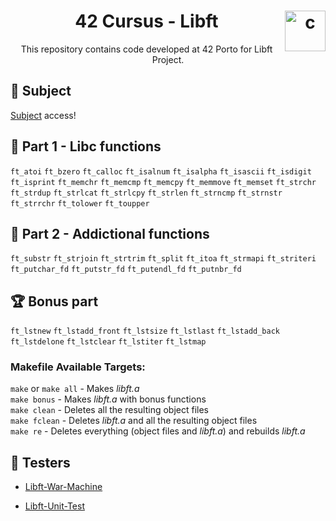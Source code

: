 <h1 align="center">42 Cursus - Libft <img src="https://imgur.com/MbpYAc0.png" alt="c" align="right" width="65" height="65"/></h1>
<p align="center">This repository contains code developed at 42 Porto for Libft Project.</p>
<h2 align="left"> 📄 Subject </h2>
<a href="https://github.com/Prreir/Libft_42/blob/main/Extra/Subject.pdf" >Subject</a> access!

<h2 align="left">🥇 Part 1 - Libc functions</h2>

`ft_atoi` `ft_bzero` `ft_calloc` `ft_isalnum` `ft_isalpha` `ft_isascii` `ft_isdigit` `ft_isprint` `ft_memchr` `ft_memcmp` `ft_memcpy` `ft_memmove` `ft_memset` `ft_strchr` `ft_strdup` `ft_strlcat` `ft_strlcpy` `ft_strlen` `ft_strncmp` `ft_strnstr` `ft_strrchr` `ft_tolower` `ft_toupper`

<h2 align="left">🥈 Part 2 - Addictional functions</h2>

`ft_substr` `ft_strjoin` `ft_strtrim` `ft_split` `ft_itoa` `ft_strmapi` `ft_striteri` `ft_putchar_fd` `ft_putstr_fd` `ft_putendl_fd` `ft_putnbr_fd`

<h2 align="left">🏆 Bonus part</h2>

`ft_lstnew` `ft_lstadd_front` `ft_lstsize` `ft_lstlast` `ft_lstadd_back` `ft_lstdelone` `ft_lstclear` `ft_lstiter` `ft_lstmap`

### Makefile Available Targets:
`make` or `make all` - Makes _libft.a_  
`make bonus` - Makes _libft.a_ with bonus functions  
`make clean` - Deletes all the resulting object files  
`make fclean` - Deletes _libft.a_ and all the resulting object files  
`make re` - Deletes everything (object files and _libft.a_) and rebuilds _libft.a_

<h2 align="left">📝 Testers</h2>

- [Libft-War-Machine](https://github.com/y3ll0w42/libft-war-machine)

- [Libft-Unit-Test](https://github.com/alelievr/libft-unit-test) 
